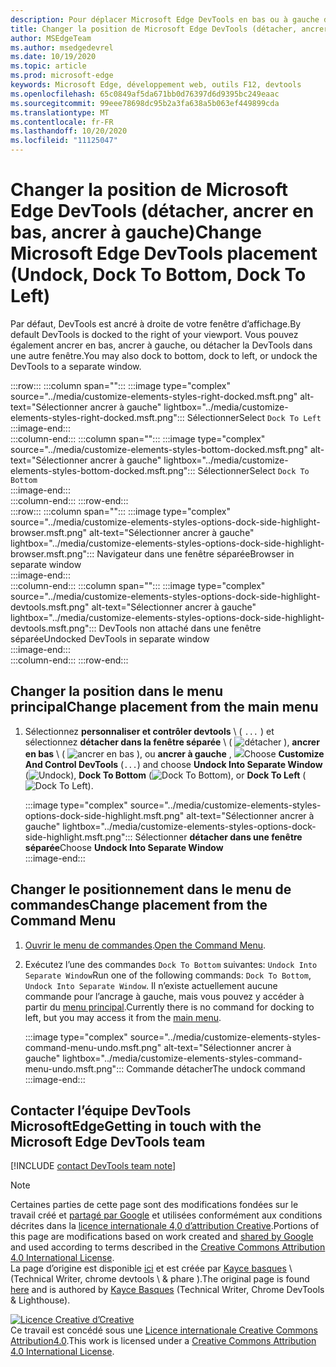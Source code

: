 ```yaml
---
description: Pour déplacer Microsoft Edge DevTools en bas ou à gauche de votre fenêtre d’affichage, ou dans une fenêtre séparée.
title: Changer la position de Microsoft Edge DevTools (détacher, ancrer en bas, ancrer à gauche)
author: MSEdgeTeam
ms.author: msedgedevrel
ms.date: 10/19/2020
ms.topic: article
ms.prod: microsoft-edge
keywords: Microsoft Edge, développement web, outils F12, devtools
ms.openlocfilehash: 65c0849af5da671bb0d76397d6d9395bc249eaac
ms.sourcegitcommit: 99eee78698dc95b2a3fa638a5b063ef449899cda
ms.translationtype: MT
ms.contentlocale: fr-FR
ms.lasthandoff: 10/20/2020
ms.locfileid: "11125047"
---
```

<!-- Copyright Kayce Basques 

   Licensed under the Apache License, Version 2.0 (the "License");
   you may not use this file except in compliance with the License.
   You may obtain a copy of the License at

       https://www.apache.org/licenses/LICENSE-2.0

   Unless required by applicable law or agreed to in writing, software
   distributed under the License is distributed on an "AS IS" BASIS,
   WITHOUT WARRANTIES OR CONDITIONS OF ANY KIND, either express or implied.
   See the License for the specific language governing permissions and
   limitations under the License.  -->

# <span data-ttu-id="11158-104">Changer la position de Microsoft Edge DevTools (détacher, ancrer en bas, ancrer à gauche)</span><span class="sxs-lookup"><span data-stu-id="11158-104">Change Microsoft Edge DevTools placement (Undock, Dock To Bottom, Dock To Left)</span></span>  

<span data-ttu-id="11158-105">Par défaut, DevTools est ancré à droite de votre fenêtre d’affichage.</span><span class="sxs-lookup"><span data-stu-id="11158-105">By default DevTools is docked to the right of your viewport.</span></span>  <span data-ttu-id="11158-106">Vous pouvez également ancrer en bas, ancrer à gauche, ou détacher la DevTools dans une autre fenêtre.</span><span class="sxs-lookup"><span data-stu-id="11158-106">You may also dock to bottom, dock to left, or undock the DevTools to a separate window.</span></span>  

:::row:::
   :::column span="":::
      :::image type="complex" source="../media/customize-elements-styles-right-docked.msft.png" alt-text="Sélectionner ancrer à gauche" lightbox="../media/customize-elements-styles-right-docked.msft.png":::
         <span data-ttu-id="11158-108">Sélectionner</span><span class="sxs-lookup"><span data-stu-id="11158-108">Select</span></span> `Dock To Left`  
      :::image-end:::  
   :::column-end:::
   :::column span="":::
      :::image type="complex" source="../media/customize-elements-styles-bottom-docked.msft.png" alt-text="Sélectionner ancrer à gauche" lightbox="../media/customize-elements-styles-bottom-docked.msft.png":::
         <span data-ttu-id="11158-110">Sélectionner</span><span class="sxs-lookup"><span data-stu-id="11158-110">Select</span></span> `Dock To Bottom`  
      :::image-end:::  
   :::column-end:::
:::row-end:::  
:::row:::
   :::column span="":::
      :::image type="complex" source="../media/customize-elements-styles-options-dock-side-highlight-browser.msft.png" alt-text="Sélectionner ancrer à gauche" lightbox="../media/customize-elements-styles-options-dock-side-highlight-browser.msft.png":::
         <span data-ttu-id="11158-112">Navigateur dans une fenêtre séparée</span><span class="sxs-lookup"><span data-stu-id="11158-112">Browser in separate window</span></span>  
      :::image-end:::  
   :::column-end:::
   :::column span="":::
      :::image type="complex" source="../media/customize-elements-styles-options-dock-side-highlight-devtools.msft.png" alt-text="Sélectionner ancrer à gauche" lightbox="../media/customize-elements-styles-options-dock-side-highlight-devtools.msft.png":::
         <span data-ttu-id="11158-114">DevTools non attaché dans une fenêtre séparée</span><span class="sxs-lookup"><span data-stu-id="11158-114">Undocked DevTools in separate window</span></span>  
      :::image-end:::  
   :::column-end:::
:::row-end:::  

## <span data-ttu-id="11158-115">Changer la position dans le menu principal</span><span class="sxs-lookup"><span data-stu-id="11158-115">Change placement from the main menu</span></span>  

1.  <span data-ttu-id="11158-116">Sélectionnez **personnaliser et contrôler devtools** \ ( `...` \) et sélectionnez **détacher dans la fenêtre séparée** \ ( ![ détacher ][ImageUndockIcon] \), **ancrer en bas** \ ( ![ ancrer en bas ][ImageBottomIcon] \), ou **ancrer à gauche** , ![ ][ImageLeftIcon]</span><span class="sxs-lookup"><span data-stu-id="11158-116">Choose **Customize And Control DevTools** \(`...`\) and choose **Undock Into Separate Window** \(![Undock][ImageUndockIcon]\), **Dock To Bottom** \(![Dock To Bottom][ImageBottomIcon]\), or **Dock To Left** \(![Dock To Left][ImageLeftIcon]\).</span></span>  
    
    :::image type="complex" source="../media/customize-elements-styles-options-dock-side-highlight.msft.png" alt-text="Sélectionner ancrer à gauche" lightbox="../media/customize-elements-styles-options-dock-side-highlight.msft.png":::
       <span data-ttu-id="11158-118">Sélectionner **détacher dans une fenêtre séparée**</span><span class="sxs-lookup"><span data-stu-id="11158-118">Choose **Undock Into Separate Window**</span></span>  
    :::image-end:::  
    
## <span data-ttu-id="11158-119">Changer le positionnement dans le menu de commandes</span><span class="sxs-lookup"><span data-stu-id="11158-119">Change placement from the Command Menu</span></span>  

1.  <span data-ttu-id="11158-120">[Ouvrir le menu de commandes][DevtoolsCommandMenu].</span><span class="sxs-lookup"><span data-stu-id="11158-120">[Open the Command Menu][DevtoolsCommandMenu].</span></span>  
1.  <span data-ttu-id="11158-121">Exécutez l’une des commandes `Dock To Bottom` suivantes: `Undock Into Separate Window`</span><span class="sxs-lookup"><span data-stu-id="11158-121">Run one of the following commands: `Dock To Bottom`, `Undock Into Separate Window`.</span></span>  <span data-ttu-id="11158-122">Il n’existe actuellement aucune commande pour l’ancrage à gauche, mais vous pouvez y accéder à partir du [menu principal](#change-placement-from-the-main-menu).</span><span class="sxs-lookup"><span data-stu-id="11158-122">Currently there is no command for docking to left, but you may access it from the [main menu](#change-placement-from-the-main-menu).</span></span>  
    
    :::image type="complex" source="../media/customize-elements-styles-command-menu-undo.msft.png" alt-text="Sélectionner ancrer à gauche" lightbox="../media/customize-elements-styles-command-menu-undo.msft.png":::
       <span data-ttu-id="11158-124">Commande détacher</span><span class="sxs-lookup"><span data-stu-id="11158-124">The undock command</span></span>  
    :::image-end:::  
    
## <span data-ttu-id="11158-125">Contacter l’équipe DevTools MicrosoftEdge</span><span class="sxs-lookup"><span data-stu-id="11158-125">Getting in touch with the Microsoft Edge DevTools team</span></span>  

[!INCLUDE [contact DevTools team note](../includes/contact-devtools-team-note.md)]  

<!-- image links -->  

[ImageUndockIcon]: ../media/undock-icon.msft.png  
[ImageBottomIcon]: ../media/bottom-icon.msft.png  
[ImageLeftIcon]: ../media/left-icon.msft.png  

<!-- links -->  

[DevtoolsCommandMenu]: ../command-menu/index.md "Exécuter des commandes à l’aide du menu de commandes de Microsoft Edge DevTools | Documents Microsoft"  

> [!NOTE]
> <span data-ttu-id="11158-127">Certaines parties de cette page sont des modifications fondées sur le travail créé et [partagé par Google][GoogleSitePolicies] et utilisées conformément aux conditions décrites dans la [licence internationale 4,0 d’attribution Creative][CCA4IL].</span><span class="sxs-lookup"><span data-stu-id="11158-127">Portions of this page are modifications based on work created and [shared by Google][GoogleSitePolicies] and used according to terms described in the [Creative Commons Attribution 4.0 International License][CCA4IL].</span></span>  
> <span data-ttu-id="11158-128">La page d’origine est disponible [ici](https://developers.google.com/web/tools/chrome-devtools/customize/placement) et est créée par [Kayce basques][KayceBasques] \ (Technical Writer, chrome devtools \ & phare \).</span><span class="sxs-lookup"><span data-stu-id="11158-128">The original page is found [here](https://developers.google.com/web/tools/chrome-devtools/customize/placement) and is authored by [Kayce Basques][KayceBasques] \(Technical Writer, Chrome DevTools \& Lighthouse\).</span></span>  

[![Licence Creative d’Creative][CCby4Image]][CCA4IL]  
<span data-ttu-id="11158-130">Ce travail est concédé sous une [Licence internationale Creative Commons Attribution4.0][CCA4IL].</span><span class="sxs-lookup"><span data-stu-id="11158-130">This work is licensed under a [Creative Commons Attribution 4.0 International License][CCA4IL].</span></span>  

[CCA4IL]: https://creativecommons.org/licenses/by/4.0  
[CCby4Image]: https://i.creativecommons.org/l/by/4.0/88x31.png  
[GoogleSitePolicies]: https://developers.google.com/terms/site-policies  
[KayceBasques]: https://developers.google.com/web/resources/contributors/kaycebasques  
